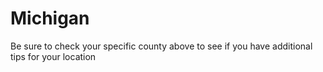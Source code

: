 # Michigan
Be sure to check your specific county above to see if you have additional tips for your location